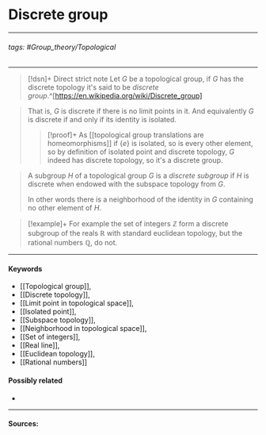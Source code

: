 # Discrete group
***
###### tags: #Group_theory/Topological 
***
>[!dsn]+ Direct strict note
>Let $G$ be a topological group, if $G$ has the discrete topology it's said to be *discrete group*.^[https://en.wikipedia.org/wiki/Discrete_group]

>That is, $G$ is discrete if there is no limit points in it. And equivalently $G$ is discrete if and only if its identity is isolated.
>>[!proof]+
>>As [[topological group translations are homeomorphisms]] if $\{e\}$ is isolated, so is every other element, so by definition of isolated point and discrete topology, $G$ indeed has discrete topology, so it's a discrete group.

>A subgroup $H$ of a topological group $G$ is a *discrete subgroup* if $H$ is discrete when endowed with the subspace topology from $G$.
>
>In other words there is a neighborhood of the identity in $G$ containing no other element of $H$.

>[!example]+ 
>For example the set of integers $\mathbb{Z}$ form a discrete subgroup of the reals $\mathbb{R}$ with standard euclidean topology, but the rational numbers $\mathbb{Q}$, do not.
***
#### Keywords
- [[Topological group]],
- [[Discrete topology]],
- [[Limit point in topological space]],
- [[Isolated point]],
- [[Subspace topology]],
- [[Neighborhood in topological space]],
- [[Set of integers]],
- [[Real line]],
- [[Euclidean topology]],
- [[Rational numbers]]
#### Possibly related
- 
***
#### Sources: